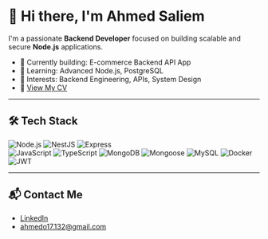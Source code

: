 # 👋 Hi there, I'm Ahmed Saliem

I'm a passionate **Backend Developer** focused on building scalable and secure **Node.js** applications.

- 🔭 Currently building: E-commerce Backend API App  
- 🌱 Learning: Advanced Node.js, PostgreSQL  
- 👀 Interests: Backend Engineering, APIs, System Design  
- 📄 [View My CV](https://github.com/user-attachments/files/20573135/Ahmed.s_CV.pdf)

---

## 🛠️ Tech Stack

![Node.js](https://img.shields.io/badge/-Node.js-339933?logo=node.js&logoColor=white&style=flat)
![NestJS](https://img.shields.io/badge/-NestJS-E0234E?logo=nestjs&logoColor=white&style=flat)
![Express](https://img.shields.io/badge/-Express.js-black?logo=express&logoColor=white&style=flat)  
![JavaScript](https://img.shields.io/badge/-JavaScript-F7DF1E?logo=javascript&logoColor=black&style=flat)
![TypeScript](https://img.shields.io/badge/-TypeScript-3178C6?logo=typescript&logoColor=white&style=flat)
![MongoDB](https://img.shields.io/badge/-MongoDB-47A248?logo=mongodb&logoColor=white&style=flat)
![Mongoose](https://img.shields.io/badge/-Mongoose-880000?logo=mongoose&logoColor=white&style=flat)
![MySQL](https://img.shields.io/badge/-MySQL-4479A1?logo=mysql&logoColor=white&style=flat)
![Docker](https://img.shields.io/badge/-Docker-2496ED?logo=docker&logoColor=white&style=flat)
![JWT](https://img.shields.io/badge/-JWT-black?logo=jsonwebtokens&logoColor=white&style=flat) 

---

## 📬 Contact Me

- [LinkedIn](https://www.linkedin.com/in/ahmed-o-abdelaal)  
- [ahmedo17.132@gmail.com](mailto:ahmedo17.132@gmail.com)

